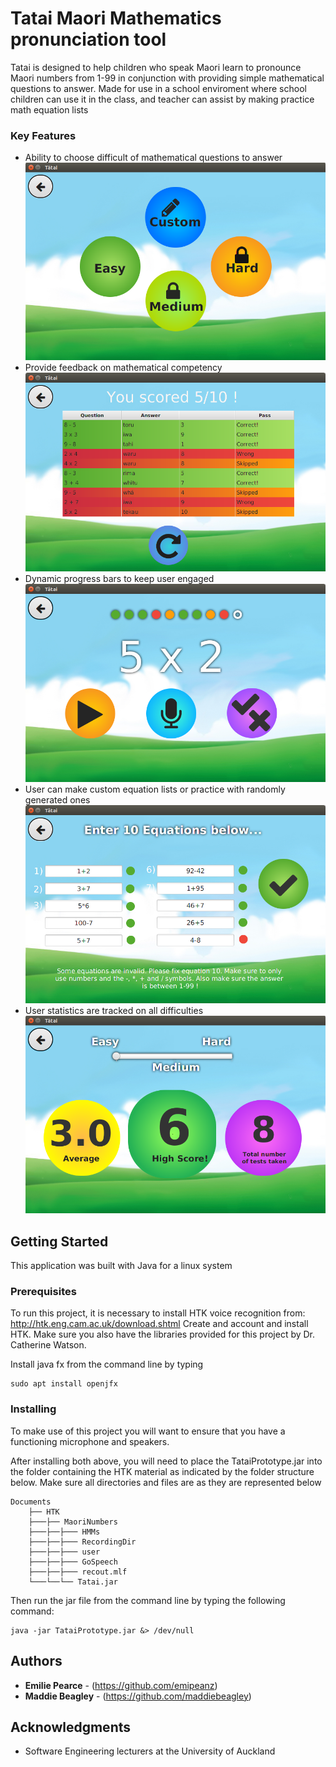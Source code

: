 # Tatai Maori Mathematics pronunciation tool

Tatai is designed to help children who speak Maori learn to pronounce Maori numbers from 1-99 in conjunction with providing simple mathematical questions to answer. Made for use in a school enviroment where school children can use it in the class, and teacher can assist by making practice math equation lists

### Key Features
* Ability to choose difficult of mathematical questions to answer
![Image of Difficulty screen](https://github.com/emipeanz/Tatai/blob/master/docs/images/HomeScreen.png)
* Provide feedback on mathematical competency
![Image of Level Completion Screen](https://github.com/emipeanz/Tatai/blob/master/docs/images/FinishedLevelScreen.png)
* Dynamic progress bars to keep user engaged
![Image of Level Screen](https://github.com/emipeanz/Tatai/blob/master/docs/images/LevelScreen2.png)
* User can make custom equation lists or practice with randomly generated ones
![Image of Custom Screen](https://github.com/emipeanz/Tatai/blob/master/docs/images/CustomScreen.png)
* User statistics are tracked on all difficulties 
![Image of Statistics Screen](https://github.com/emipeanz/Tatai/blob/master/docs/images/StatsScreen.png)
## Getting Started

This application was built with Java for a linux system

### Prerequisites

To run this project, it is necessary to install HTK voice recognition 
from: http://htk.eng.cam.ac.uk/download.shtml
Create and account and install HTK. Make sure you also have the libraries 
provided for this project by Dr. Catherine Watson.

Install java fx from the command line by typing
```
sudo apt install openjfx
```

### Installing

To make use of this project you will want to ensure that you have a 
functioning microphone and speakers.

After installing both above, you will need to place the 
TataiPrototype.jar into the folder containing the HTK material as indicated 
by the folder structure below. Make sure all directories and files are as
they are represented below


```
Documents
    ├── HTK                  
    ├───├── MaoriNumbers                    
    ├───├──├─── HMMs                 
    ├───├──├─── RecordingDir              
    ├───├──├─── user   
    ├───├──├─── GoSpeech
    ├───├──├─── recout.mlf
    └───└──└── Tatai.jar
```
Then run the jar file from the command line by typing the following command: 
```
java -jar TataiPrototype.jar &> /dev/null
```

## Authors

* **Emilie Pearce** - (https://github.com/emipeanz)
* **Maddie Beagley** - (https://github.com/maddiebeagley)

## Acknowledgments

* Software Engineering lecturers at the University of Auckland

